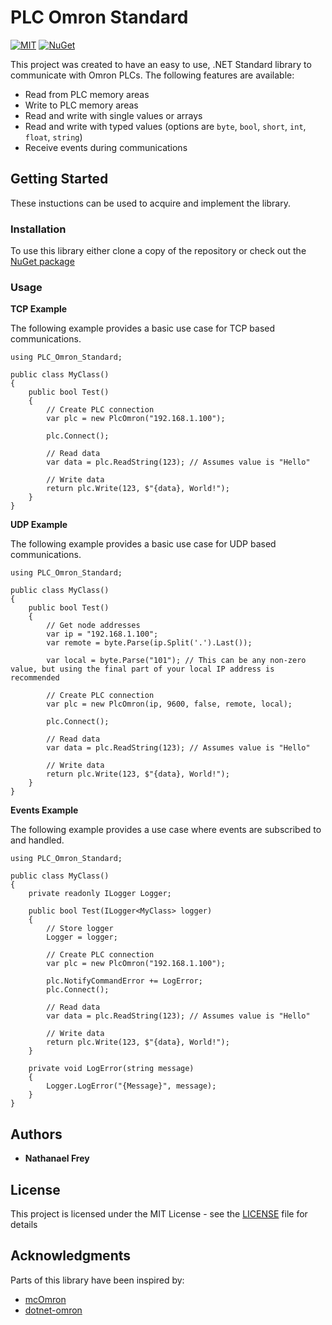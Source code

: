 # PLC Omron Standard

[![MIT](https://img.shields.io/github/license/thirstyape/PLC-Omron-Standard)](https://github.com/thirstyape/PLC-Omron-Standard/blob/main/LICENSE)
[![NuGet](https://img.shields.io/nuget/v/Plc.Omron.Standard.svg)](https://www.nuget.org/packages/Plc.Omron.Standard/)

This project was created to have an easy to use, .NET Standard library to communicate with Omron PLCs. The following features are available:

* Read from PLC memory areas
* Write to PLC memory areas
* Read and write with single values or arrays
* Read and write with typed values (options are `byte`, `bool`, `short`, `int`, `float`, `string`)
* Receive events during communications

## Getting Started

These instuctions can be used to acquire and implement the library.

### Installation

To use this library either clone a copy of the repository or check out the [NuGet package](https://www.nuget.org/packages/Plc.Omron.Standard/)

### Usage

**TCP Example**

The following example provides a basic use case for TCP based communications.

```
using PLC_Omron_Standard;

public class MyClass() 
{
    public bool Test() 
    {
        // Create PLC connection
        var plc = new PlcOmron("192.168.1.100");

        plc.Connect();

        // Read data
        var data = plc.ReadString(123); // Assumes value is "Hello"

        // Write data
        return plc.Write(123, $"{data}, World!");
    }
}
```

**UDP Example**

The following example provides a basic use case for UDP based communications.

```
using PLC_Omron_Standard;

public class MyClass() 
{
    public bool Test() 
    {
        // Get node addresses
        var ip = "192.168.1.100";
        var remote = byte.Parse(ip.Split('.').Last());

        var local = byte.Parse("101"); // This can be any non-zero value, but using the final part of your local IP address is recommended
        
        // Create PLC connection
        var plc = new PlcOmron(ip, 9600, false, remote, local);

        plc.Connect();

        // Read data
        var data = plc.ReadString(123); // Assumes value is "Hello"

        // Write data
        return plc.Write(123, $"{data}, World!");
    }
}
```

**Events Example**

The following example provides a use case where events are subscribed to and handled.

```
using PLC_Omron_Standard;

public class MyClass() 
{
    private readonly ILogger Logger;

    public bool Test(ILogger<MyClass> logger) 
    {
        // Store logger
        Logger = logger;

        // Create PLC connection
        var plc = new PlcOmron("192.168.1.100");

        plc.NotifyCommandError += LogError;
        plc.Connect();

        // Read data
        var data = plc.ReadString(123); // Assumes value is "Hello"

        // Write data
        return plc.Write(123, $"{data}, World!");
    }

    private void LogError(string message) 
    {
        Logger.LogError("{Message}", message);
    }
}
```

## Authors

* **Nathanael Frey**

## License

This project is licensed under the MIT License - see the [LICENSE](LICENSE) file for details

## Acknowledgments

Parts of this library have been inspired by:
* [mcOmron](https://github.com/mcNets/mcOmron)
* [dotnet-omron](https://github.com/ricado-group/dotnet-omron)
